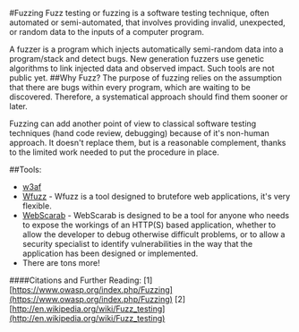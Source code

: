 #Fuzzing
Fuzz testing or fuzzing is a software testing technique, often automated or semi-automated, that involves providing invalid, unexpected, or random data to the inputs of a computer program.

A fuzzer is a program which injects automatically semi-random data into a program/stack and detect bugs. New generation fuzzers use genetic algorithms to link injected data and observed impact. Such tools are not public yet.
##Why Fuzz?
The purpose of fuzzing relies on the assumption that there are bugs within every program, which are waiting to be discovered. Therefore, a systematical approach should find them sooner or later.

Fuzzing can add another point of view to classical software testing techniques (hand code review, debugging) because of it's non-human approach. It doesn't replace them, but is a reasonable complement, thanks to the limited work needed to put the procedure in place.

##Tools:
* [w3af](/w3af.md)
* [Wfuzz](http://sectools.org/tool/wfuzz/) - Wfuzz is a tool designed to brutefore web applications, it's very flexible.
* [WebScarab](https://www.owasp.org/index.php/OWASP_WebScarab_NG_Project) - WebScarab is designed to be a tool for anyone who needs to expose the workings of an HTTP(S) based application, whether to allow the developer to debug otherwise difficult problems, or to allow a security specialist to identify vulnerabilities in the way that the application has been designed or implemented.
* There are tons more!

####Citations and Further Reading:
[1][https://www.owasp.org/index.php/Fuzzing](https://www.owasp.org/index.php/Fuzzing)
[2][http://en.wikipedia.org/wiki/Fuzz_testing](http://en.wikipedia.org/wiki/Fuzz_testing)